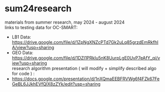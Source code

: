 # sum24research
materials from summer research, may 2024 - august 2024   
links to testing data for OC-SMART:  
- LB1 Data: https://drive.google.com/file/d/1ZpNgXNZcPTd7Gk2uLq85grzdEmRkfhIA/view?usp=sharing
- GEO Data: https://drive.google.com/file/d/1DZI1PRkIu5nK8UurpLgE0UvP7eAfY_qi/view?usp=sharing  
research algorithm presentation ( will modify + simplify described algo for code ) :
- https://docs.google.com/presentation/d/1nXQmaEEBFRVWg6f4FZk67FeGeBL6JJkhEVfQIX8zZYk/edit?usp=sharing
